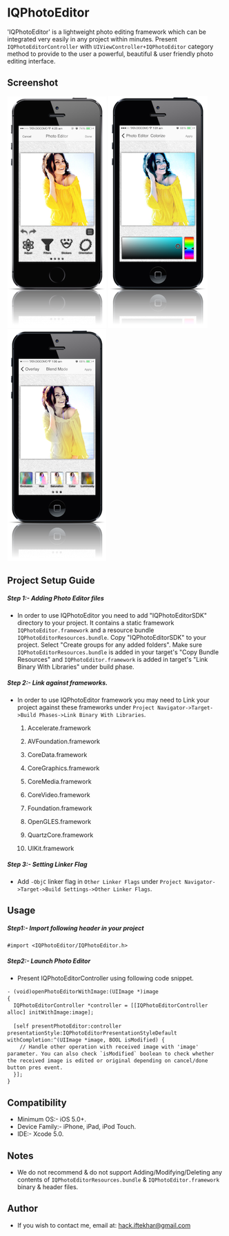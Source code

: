 IQPhotoEditor
=============
'IQPhotoEditor' is a lightweight photo editing framework which can be integrated very easily in any project within minutes. Present `IQPhotoEditorController` with `UIViewController+IQPhotoEditor` category method to provide to the user a powerful, beautiful & user friendly photo editing interface.

Screenshot
---

![Photo Editor](./IQPhotoEditor%20Demo/Screenshot/IQPhotoEditorScreenshot1.png)
![Colorize](./IQPhotoEditor%20Demo/Screenshot/IQPhotoEditorScreenshot2.png)
![Overlay](./IQPhotoEditor%20Demo/Screenshot/IQPhotoEditorScreenshot3.png)


Project Setup Guide
---

##### Step 1:- Adding Photo Editor files
- In order to use IQPhotoEditor you need to add "IQPhotoEditorSDK" directory to your project. It contains a static framework `IQPhotoEditor.framework` and a resource bundle `IQPhotoEditorResources.bundle`. Copy "IQPhotoEditorSDK" to your project. Select "Create groups for any added folders". Make sure `IQPhotoEditorResources.bundle` is added in your target's "Copy Bundle Resources" and `IQPhotoEditor.framework` is added in target's "Link Binary With Libraries" under build phase.

##### Step 2:- Link against frameworks.
- In order to use IQPhotoEditor framework you may need to Link your project against these frameworks under `Project Navigator->Target->Build Phases->Link Binary With Libraries`.
    

    1) Accelerate.framework
    
    2) AVFoundation.framework
    
    3) CoreData.framework
    
    4) CoreGraphics.framework
    
    5) CoreMedia.framework
    
    6) CoreVideo.framework
    
    7) Foundation.framework
    
    8) OpenGLES.framework
    
    9) QuartzCore.framework
    
    10) UIKit.framework


##### Step 3:- Setting Linker Flag
- Add `-ObjC` linker flag in `Other Linker Flags` under `Project Navigator->Target->Build Settings->Other Linker Flags`.


Usage
---
##### Step1:- Import following header in your project

```
#import <IQPhotoEditor/IQPhotoEditor.h>
```


##### Step2:- Launch Photo Editor
- Present IQPhotoEditorController using following code snippet.

```
- (void)openPhotoEditorWithImage:(UIImage *)image
{
  IQPhotoEditorController *controller = [[IQPhotoEditorController alloc] initWithImage:image];
    
  [self presentPhotoEditor:controller presentationStyle:IQPhotoEditorPresentationStyleDefault withCompletion:^(UIImage *image, BOOL isModified) {
    // Handle other operation with received image with 'image' parameter. You can also check `isModified` boolean to check whether the received image is edited or original depending on cancel/done button pres event.
  }];
}
```

Compatibility
---
- Minimum OS:- iOS 5.0+.
- Device Family:- iPhone, iPad, iPod Touch.
- IDE:- Xcode 5.0.

Notes
---
- We do not recommend & do not support Adding/Modifying/Deleting any contents of `IQPhotoEditorResources.bundle` & `IQPhotoEditor.framework` binary & header files.

Author
---
- If you wish to contact me, email at: hack.iftekhar@gmail.com
